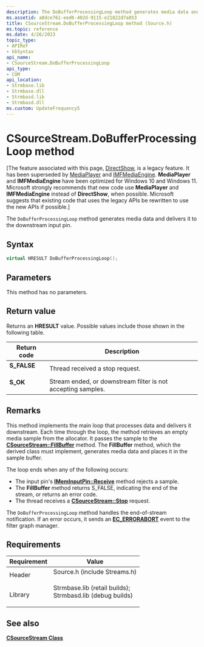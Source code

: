 ```yaml
---
description: The DoBufferProcessingLoop method generates media data and delivers it to the downstream input pin.
ms.assetid: a8dce761-eed6-402d-9115-e21822d7a853
title: CSourceStream.DoBufferProcessingLoop method (Source.h)
ms.topic: reference
ms.date: 4/26/2023
topic_type: 
- APIRef
- kbSyntax
api_name: 
- CSourceStream.DoBufferProcessingLoop
api_type: 
- COM
api_location: 
- Strmbase.lib
- Strmbase.dll
- Strmbasd.lib
- Strmbasd.dll
ms.custom: UpdateFrequency5
---
```


# CSourceStream.DoBufferProcessingLoop method

\[The feature associated with this page, [DirectShow](/windows/win32/directshow/directshow), is a legacy feature. It has been superseded by [MediaPlayer](/uwp/api/Windows.Media.Playback.MediaPlayer) and [IMFMediaEngine](/windows/win32/api/mfmediaengine/nn-mfmediaengine-imfmediaengine). **MediaPlayer** and **IMFMediaEngine** have been optimized for Windows 10 and Windows 11. Microsoft strongly recommends that new code use **MediaPlayer** and **IMFMediaEngine** instead of **DirectShow**, when possible. Microsoft suggests that existing code that uses the legacy APIs be rewritten to use the new APIs if possible.\]

The `DoBufferProcessingLoop` method generates media data and delivers it to the downstream input pin.

## Syntax


```C++
virtual HRESULT DoBufferProcessingLoop();
```



## Parameters

This method has no parameters.

## Return value

Returns an **HRESULT** value. Possible values include those shown in the following table.



| Return code                                                                             | Description                                                             |
|-----------------------------------------------------------------------------------------|-------------------------------------------------------------------------|
| <dl> <dt>**S\_FALSE**</dt> </dl> | Thread received a stop request.<br/>                              |
| <dl> <dt>**S\_OK**</dt> </dl>    | Stream ended, or downstream filter is not accepting samples.<br/> |



 

## Remarks

This method implements the main loop that processes data and delivers it downstream. Each time through the loop, the method retrieves an empty media sample from the allocator. It passes the sample to the [**CSourceStream::FillBuffer**](csourcestream-fillbuffer.md) method. The **FillBuffer** method, which the derived class must implement, generates media data and places it in the sample buffer.

The loop ends when any of the following occurs:

-   The input pin's [**IMemInputPin::Receive**](/windows/desktop/api/Strmif/nf-strmif-imeminputpin-receive) method rejects a sample.
-   The **FillBuffer** method returns S\_FALSE, indicating the end of the stream, or returns an error code.
-   The thread receives a [**CSourceStream::Stop**](csourcestream-stop.md) request.

The `DoBufferProcessingLoop` method handles the end-of-stream notification. If an error occurs, it sends an [**EC\_ERRORABORT**](ec-errorabort.md) event to the filter graph manager.

## Requirements



| Requirement | Value |
|--------------------|--------------------------------------------------------------------------------------------------------------------------------------------------------------------------------------------|
| Header<br/>  | <dl> <dt>Source.h (include Streams.h)</dt> </dl>                                                                                    |
| Library<br/> | <dl> <dt>Strmbase.lib (retail builds); </dt> <dt>Strmbasd.lib (debug builds)</dt> </dl> |



## See also

<dl> <dt>

[**CSourceStream Class**](csourcestream.md)
</dt> </dl>

 

 




